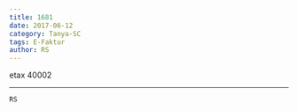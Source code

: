```yaml
---
title: 1681
date: 2017-06-12
category: Tanya-SC
tags: E-Faktur
author: RS
---
```


etax 40002

---



`RS`
